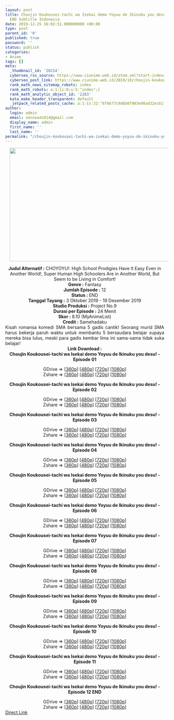 ```yaml
---
layout: post
title: Choujin Koukousei-tachi wa Isekai demo Yoyuu de Ikinuku you desu! Episode 01-12
  END Subtitle Indonesia
date: 2019-12-25 16:02:51.000000000 +00:00
type: post
parent_id: '0'
published: true
password: ''
status: publish
categories:
- Anime
tags: []
meta:
  _thumbnail_id: '20214'
  cyberseo_rss_source: https://www.ciunime.web.id/atom.xml?start-index=1351&max-results=150
  cyberseo_post_link: https://www.ciunime.web.id/2019/10/choujin-koukousei-tachi-wa-isekai-demo.html
  rank_math_news_sitemap_robots: index
  rank_math_robots: a:1:{i:0;s:5:"index";}
  rank_math_analytic_object_id: '2283'
  kata_make_header_transparent: default
  _jetpack_related_posts_cache: a:1:{s:32:"8f6677c9d6b0f903e98ad32ec61f8deb";a:2:{s:7:"expires";i:1646952064;s:7:"payload";a:0:{}}}
author:
  login: admin
  email: senseads014@gmail.com
  display_name: admin
  first_name: ''
  last_name: ''
permalink: "/choujin-koukousei-tachi-wa-isekai-demo-yoyuu-de-ikinuku-you-desu-episode-01-12-end-subtitle-indonesia/"
---
```

<div class="separator" style="clear: both; text-align: center;"><a href="https://1.bp.blogspot.com/-6uNoC4ZEqxk/XZTzQxDOM7I/AAAAAAAAdas/YQl-ZVH75pEerwwqhH2OUV-9eq5HIV5PQCLcBGAsYHQ/s1600/Choujin%2BKoukousei-tachi%2Bwa%2BIsekai%2Bdemo%2BYoyuu%2Bde%2BIkinuku%2Byou%2Bdesu%2521.jpg" imageanchor="1" style="margin-left: 1em; margin-right: 1em;"><img border="0" data-original-height="720" data-original-width="1280" height="360" src="{{ site.baseurl }}/assets/2019/12/Choujin%2BKoukousei-tachi%2Bwa%2BIsekai%2Bdemo%2BYoyuu%2Bde%2BIkinuku%2Byou%2Bdesu%2521.jpg" width="640" /></a></div>
<p>
<div style="text-align: center;"><b>Judul</b><b><b>&nbsp;Alternatif</b>&nbsp;:</b>&nbsp;CHOYOYU!: High School Prodigies Have It Easy Even in Another World!,&nbsp;Super Human High Schoolers Are in Another World, But Seem to be Living in Comfort!</div>
<div style="text-align: center;"><b>Genre :</b>&nbsp;Fantasy</div>
<div style="text-align: center;"><b>Jumlah Episode :</b>&nbsp;12<br /><b>Status :&nbsp;</b>END<br /><b>Tanggal Tayang :</b>&nbsp;3 Oktober 2019 - 19 Desember 2019<br /><b>Studio Produksi :</b>&nbsp;Project No.9<br /><b>Durasi per Episode :</b>&nbsp;24 Menit</div>
<div style="text-align: center;"><b>Skor :</b>&nbsp;8.10 (MyAnimeList)<br /><b>Credit :</b>&nbsp;Samehadaku</div>
<div style="text-align: center;"></div>
<div style="text-align: justify;">Kisah romansa komedi SMA bersama 5 gadis cantik! Seorang murid SMA harus bekerja paruh waktu untuk membantu 5 bersaudara belajar supaya mereka bisa lulus, meski para gadis kembar lima ini sama-sama tidak suka belajar!</div>
<div style="text-align: justify;"></div>
<div style="text-align: justify;"></div>
<div style="text-align: center;"><b>Link Download :</b></div>
<div style="text-align: center;"><b>Choujin Koukousei-tachi wa Isekai demo Yoyuu de Ikinuku you desu!&nbsp;- Episode 01</b></p>
<div style="text-align: center;">GDrive =&gt; [<a href="https://drive.google.com/uc?export=download&amp;id=1BFztbvDnrF0notoNeIS_6CFIATkUuypN" target="_blank" rel="noopener">360p</a>] [<a href="https://drive.google.com/uc?export=download&amp;id=1uz_ChQzH6JzqlWk4p5e3TcWCUejBb7bR" target="_blank" rel="noopener">480p</a>] [<a href="https://drive.google.com/uc?export=download&amp;id=10hCQh-cvRnnJWV2PNR-GnNRSo1aeTAs-" target="_blank" rel="noopener">720p</a>] [<a href="https://drive.google.com/uc?export=download&amp;id=1-AMDDDGaFYslmgiN3cbfZ5Oh26k6bTKI" target="_blank" rel="noopener">1080p</a>]<br />Zshare =&gt; [<a href="https://www29.zippyshare.com/v/lZaST6BN/file.html" target="_blank" rel="noopener">360p</a>] [<a href="https://www29.zippyshare.com/v/lp0qeD9z/file.html" target="_blank" rel="noopener">480p</a>] [<a href="https://www61.zippyshare.com/v/f6YZDD3C/file.html" target="_blank" rel="noopener">720p</a>] [<a href="https://www95.zippyshare.com/v/UzlGyz5E/file.html" target="_blank" rel="noopener">1080p</a>]</p>
<p><b>Choujin Koukousei-tachi wa Isekai demo Yoyuu de Ikinuku you desu!&nbsp;- Episode 02</b></p>
<div style="text-align: center;">GDrive =&gt; [<a href="https://drive.google.com/uc?export=download&amp;id=12HVink_7Su82Gj1wnN_NGjxIJ-RvWZBH" target="_blank" rel="noopener">360p</a>] [<a href="https://drive.google.com/uc?export=download&amp;id=1-I6t9ZQcWXyrm20Z4Znq4dbvn5qAfyZA" target="_blank" rel="noopener">480p</a>] [<a href="https://drive.google.com/uc?export=download&amp;id=1b61W7SioduXDvCZTg4-kzGeUtg_KHGTQ" target="_blank" rel="noopener">720p</a>] [<a href="https://drive.google.com/uc?export=download&amp;id=1pOkosK4ezAHyRSkJSsuhXqQTSfrkseOQ" target="_blank" rel="noopener">1080p</a>]<br />Zshare =&gt; [<a href="https://www13.zippyshare.com/v/EnJTeMd6/file.html" target="_blank" rel="noopener">360p</a>] [<a href="https://www23.zippyshare.com/v/OxdtAeUN/file.html" target="_blank" rel="noopener">480p</a>] [<a href="https://www36.zippyshare.com/v/XXvYbs4L/file.html" target="_blank" rel="noopener">720p</a>] [<a href="https://www105.zippyshare.com/v/GTmBautF/file.html" target="_blank" rel="noopener">1080p</a>]</p>
<p><b>Choujin Koukousei-tachi wa Isekai demo Yoyuu de Ikinuku you desu!&nbsp;- Episode 03</b></p>
<div style="text-align: center;">GDrive =&gt; [<a href="https://drive.google.com/uc?export=download&amp;id=1fxIOvXr8KN_GfXm91doAIOMlc3nRyVKP" target="_blank" rel="noopener">360p</a>] [<a href="https://drive.google.com/uc?export=download&amp;id=133IJHMasDWxuVS79EdrZs84nz6hYgd-c" target="_blank" rel="noopener">480p</a>] [<a href="https://drive.google.com/uc?export=download&amp;id=1LvumDT0VkfwhHn3c4eviINnMqlWBiM2v" target="_blank" rel="noopener">720p</a>] [<a href="https://drive.google.com/uc?export=download&amp;id=1ByTPNqApMFQzcYDrMklQKZz4qXO24X92" target="_blank" rel="noopener">1080p</a>]<br />Zshare =&gt; [<a href="https://www100.zippyshare.com/v/In4SNftC/file.html" target="_blank" rel="noopener">360p</a>] [<a href="https://www44.zippyshare.com/v/5MMVOstJ/file.html" target="_blank" rel="noopener">480p</a>] [<a href="https://www37.zippyshare.com/v/BPirdxg7/file.html" target="_blank" rel="noopener">720p</a>] [<a href="https://www36.zippyshare.com/v/E8YLr93Y/file.html" target="_blank" rel="noopener">1080p</a>]</p>
<p><b>Choujin Koukousei-tachi wa Isekai demo Yoyuu de Ikinuku you desu!&nbsp;- Episode 04</b></p>
<div style="text-align: center;">GDrive =&gt; [<a href="https://drive.google.com/uc?id=1d3yC8SaxS5w69opniLRUACwfpVqsiwcX" target="_blank" rel="noopener">360p</a>] [<a href="https://drive.google.com/uc?id=1iIOkaN7AYvrLqRGP17nLmiS5CUprVp8z" target="_blank" rel="noopener">480p</a>] [<a href="https://drive.google.com/uc?id=1mJ259Kp5DuHegKj2jX9US30yt4ebeetY" target="_blank" rel="noopener">720p</a>] [<a href="https://drive.google.com/uc?id=19jCSsbZZZ5p3djaTi0pD4CLkVwvxMDz2" target="_blank" rel="noopener">1080p</a>]<br />Zshare =&gt; [<a href="https://www65.zippyshare.com/v/Vp8gmb9c/file.html" target="_blank" rel="noopener">360p</a>] [<a href="https://www9.zippyshare.com/v/Uw3eVY4h/file.html" target="_blank" rel="noopener">480p</a>] [<a href="https://www92.zippyshare.com/v/OLn2Fx5B/file.html" target="_blank" rel="noopener">720p</a>] [<a href="https://www72.zippyshare.com/v/qxidQBm6/file.html" target="_blank" rel="noopener">1080p</a>]</p>
<p><b>Choujin Koukousei-tachi wa Isekai demo Yoyuu de Ikinuku you desu!&nbsp;- Episode 05</b></p>
<div style="text-align: center;">GDrive =&gt; [<a href="https://drive.google.com/uc?id=1Gj0__ozfA6eR7F2YuZ1xkthfiJqoyTxD" target="_blank" rel="noopener">360p</a>] [<a href="https://drive.google.com/uc?id=1iKV_mmJv89l9ONwDKlF89_Rl5esXbl5f" target="_blank" rel="noopener">480p</a>] [<a href="https://drive.google.com/uc?id=1VstUfUgr6m_py-nd6jxxjfQq2To_9luY" target="_blank" rel="noopener">720p</a>] [<a href="https://drive.google.com/uc?id=1EwoZDyrJm2Qml5tD7hw3W95KPP11APlU" target="_blank" rel="noopener">1080p</a>]<br />Zshare =&gt; [<a href="https://www27.zippyshare.com/v/TChD69XP/file.html" target="_blank" rel="noopener">360p</a>] [<a href="https://www101.zippyshare.com/v/7KrPuOAD/file.html" target="_blank" rel="noopener">480p</a>] [<a href="https://www23.zippyshare.com/v/9cLSmqND/file.html" target="_blank" rel="noopener">720p</a>] [<a href="https://www79.zippyshare.com/v/mcRwY2BJ/file.html" target="_blank" rel="noopener">1080p</a>]</p>
<p><b>Choujin Koukousei-tachi wa Isekai demo Yoyuu de Ikinuku you desu!&nbsp;- Episode 06</b></p>
<div style="text-align: center;">GDrive =&gt; [<a href="https://drive.google.com/uc?id=1-1dFB6j-aEKCi83W0m-2YwxPcr2e13QqFV" target="_blank" rel="noopener">360p</a>] [<a href="https://drive.google.com/uc?id=14N3AyIo-fkusulQBnI_k5IjD0Fcr_T-Q" target="_blank" rel="noopener">480p</a>] [<a href="https://drive.google.com/uc?id=1Bamy6-xStHUIyGrDQuNPHoz5tvw_7gfo" target="_blank" rel="noopener">720p</a>] [<a href="https://drive.google.com/uc?id=19SV6EAnb0O8dlaAJt0bl7Qu0YSLlTqcZ" target="_blank" rel="noopener">1080p</a>]<br />Zshare =&gt; [<a href="https://www83.zippyshare.com/v/eyH7Q9ZS/file.html" target="_blank" rel="noopener">360p</a>] [<a href="https://www119.zippyshare.com/v/GPYh3JS7/file.html" target="_blank" rel="noopener">480p</a>] [<a href="https://www93.zippyshare.com/v/S7BJbMUE/file.html" target="_blank" rel="noopener">720p</a>] [<a href="https://www58.zippyshare.com/v/SwtSI510/file.html" target="_blank" rel="noopener">1080p</a>]</p>
<p><b>Choujin Koukousei-tachi wa Isekai demo Yoyuu de Ikinuku you desu!&nbsp;- Episode 07</b></p>
<div style="text-align: center;">GDrive =&gt; [<a href="https://drive.google.com/uc?id=1gIqVnChv7bLQTH3F5DXyyxQcUt-FedVJ" target="_blank" rel="noopener">360p</a>] [<a href="https://drive.google.com/uc?id=17OMLNkxAwkKlTtvVJtIhSTNZvmXMVLm-" target="_blank" rel="noopener">480p</a>] [<a href="https://drive.google.com/uc?id=1PU2AjrxEnBzDVaBnQudJK4kSn_bMBUVn" target="_blank" rel="noopener">720p</a>] [<a href="https://drive.google.com/uc?id=1kub7Lo0ECXI73F7GU8m6zPQTVx7g8q_R" target="_blank" rel="noopener">1080p</a>]<br />Zshare =&gt; [<a href="https://www80.zippyshare.com/v/WBxLWV8I/file.html" target="_blank" rel="noopener">360p</a>] [<a href="https://www61.zippyshare.com/v/E30rTA1n/file.html" target="_blank" rel="noopener">480p</a>] [<a href="https://www27.zippyshare.com/v/IrERuLHk/file.html" target="_blank" rel="noopener">720p</a>] [<a href="https://www71.zippyshare.com/v/NSp36FmI/file.html" target="_blank" rel="noopener">1080p</a>]</p>
<p><b>Choujin Koukousei-tachi wa Isekai demo Yoyuu de Ikinuku you desu!&nbsp;- Episode 08</b></p>
<div style="text-align: center;">GDrive =&gt; [<a href="https://drive.google.com/uc?id=15nEPk2Wdb_pi6-SBHeVNiV6Y521XwFFn" target="_blank" rel="noopener">360p</a>] [<a href="https://drive.google.com/uc?id=1ng56siO7F32p6ecqN1dCfYppwLCLQkNe" target="_blank" rel="noopener">480p</a>] [<a href="https://drive.google.com/uc?id=1iG2VLEJxbFM6sYk9cVwQGaGCQ2WQnynw" target="_blank" rel="noopener">720p</a>] [<a href="https://drive.google.com/uc?id=1AK7JVOweJlkCIYXeWtAtd3fz1fQD87Es" target="_blank" rel="noopener">1080p</a>]<br />Zshare =&gt; [<a href="https://www106.zippyshare.com/v/pkXdy9gZ/file.html" target="_blank" rel="noopener">360p</a>] [<a href="https://www41.zippyshare.com/v/pwymzWI8/file.html" target="_blank" rel="noopener">480p</a>] [<a href="https://www75.zippyshare.com/v/2bmoPWhM/file.html" target="_blank" rel="noopener">720p</a>] [<a href="https://www49.zippyshare.com/v/m25DI6rB/file.html" target="_blank" rel="noopener">1080p</a>]</p>
<p><b>Choujin Koukousei-tachi wa Isekai demo Yoyuu de Ikinuku you desu!&nbsp;- Episode 09</b></p>
<div style="text-align: center;">GDrive =&gt; [<a href="https://drive.google.com/uc?id=1O_9Pcric7OUqpBa64gdPtAJ7CecWRuR-" target="_blank" rel="noopener">360p</a>] [<a href="https://drive.google.com/uc?id=1OkyrjcUo5L6WjvX8IeQbLMenF2PpUJGk" target="_blank" rel="noopener">480p</a>] [<a href="https://drive.google.com/uc?id=1_th6W9ElPIy6qvPRKaFArcfVCpP2pvq9" target="_blank" rel="noopener">720p</a>] [<a href="https://drive.google.com/uc?id=1zj_B5litgypzzrxjEPq3cLTSVxQHmVtv" target="_blank" rel="noopener">1080p</a>]<br />Zshare =&gt; [<a href="https://www23.zippyshare.com/v/bQ1iLf2d/file.html" target="_blank" rel="noopener">360p</a>] [<a href="https://www20.zippyshare.com/v/0wMCOPWA/file.html" target="_blank" rel="noopener">480p</a>] [<a href="https://www79.zippyshare.com/v/tAgmInN7/file.html" target="_blank" rel="noopener">720p</a>] [<a href="https://www27.zippyshare.com/v/zwgXGxZH/file.html" target="_blank" rel="noopener">1080p</a>]</p>
<p><b>Choujin Koukousei-tachi wa Isekai demo Yoyuu de Ikinuku you desu!&nbsp;- Episode 10</b></p>
<div style="text-align: center;">GDrive =&gt; [<a href="https://drive.google.com/uc?export=download&amp;id=16NDWqvj3pPMK0r__N5y7xyayKDar9Ows" target="_blank" rel="noopener">360p</a>] [<a href="https://drive.google.com/uc?export=download&amp;id=1BkblSbXvp7r57Q9zxHDWRfhDkKgd0CMG" target="_blank" rel="noopener">480p</a>] [<a href="https://drive.google.com/uc?export=download&amp;id=196AsY8Yss6qIhKRuO4Fq5GNZHD8sTiyK" target="_blank" rel="noopener">720p</a>] [<a href="https://drive.google.com/uc?export=download&amp;id=1j3VAiBUdzzWWTn1mrnyxBT_1HmtqzI0_" target="_blank" rel="noopener">1080p</a>]<br />Zshare =&gt; [<a href="https://www115.zippyshare.com/v/dGaCFTmW/file.html" target="_blank" rel="noopener">360p</a>] [<a href="https://www47.zippyshare.com/v/pSUikmC8/file.html" target="_blank" rel="noopener">480p</a>] [<a href="https://www87.zippyshare.com/v/dZaJoRcg/file.html" target="_blank" rel="noopener">720p</a>] [<a href="https://www85.zippyshare.com/v/I515g1NU/file.html" target="_blank" rel="noopener">1080p</a>]</p>
<p><b>Choujin Koukousei-tachi wa Isekai demo Yoyuu de Ikinuku you desu!&nbsp;- Episode 11</b></p>
<div style="text-align: center;">GDrive =&gt; [<a href="https://drive.google.com/uc?id=1xVbOt9LP0Lb-3OtnG5t4lzc_azejWvV1" target="_blank" rel="noopener">360p</a>] [<a href="https://drive.google.com/uc?id=1N1q1kDBibOD5z20Q5v5xWM5cluIik-3G" target="_blank" rel="noopener">480p</a>] [<a href="https://drive.google.com/uc?id=1AA6ux4OZheAoEgjYMDrD_2cB2ZzFGeSs" target="_blank" rel="noopener">720p</a>] [<a href="https://drive.google.com/uc?id=1P8nkhl5dRgzDiwV0pjzrIPosFpj6bJuP" target="_blank" rel="noopener">1080p</a>]<br />Zshare =&gt; [<a href="https://www65.zippyshare.com/v/lyj0UXC6/file.html" target="_blank" rel="noopener">360p</a>] [<a href="https://www116.zippyshare.com/v/Do6lAZ6j/file.html" target="_blank" rel="noopener">480p</a>] [<a href="https://www106.zippyshare.com/v/k1hBL2zA/file.html" target="_blank" rel="noopener">720p</a>] [<a href="https://www41.zippyshare.com/v/IQ7rtEgf/file.html" target="_blank" rel="noopener">1080p</a>]</p>
<p><b>Choujin Koukousei-tachi wa Isekai demo Yoyuu de Ikinuku you desu!&nbsp;- Episode 12 END</b></p>
<div style="text-align: center;">GDrive =&gt; [<a href="https://drive.google.com/uc?export=download&amp;id=1EV1Ih_zXEW8LH7I1zUKvffQzvdYt6nX2" target="_blank" rel="noopener">360p</a>] [<a href="https://www.blogger.com/"><span id="goog_1559648107"></span>480p<span id="goog_1559648108"></span></a>] [<a href="https://drive.google.com/uc?export=download&amp;id=1pW-ASui7ScUSZepowbjhrTrPvbhd3mlP" target="_blank" rel="noopener">720p</a>] [<a href="https://drive.google.com/uc?export=download&amp;id=1cL-ur859iNeu0kf4nGsORDmxxh5YvMH1" target="_blank" rel="noopener">1080p</a>]<br />Zshare =&gt; [<a href="https://www70.zippyshare.com/v/1sgvNXdy/file.html" target="_blank" rel="noopener">360p</a>] [<a href="https://www95.zippyshare.com/v/TxQPVgjh/file.html" target="_blank" rel="noopener">480p</a>] [<a href="https://www3.zippyshare.com/v/1nrUAdO1/file.html" target="_blank" rel="noopener">720p</a>] [<a href="https://www45.zippyshare.com/v/h12DT6Y2/file.html" target="_blank" rel="noopener">1080p</a>]</div>
</div>
</div>
</div>
</div>
</div>
</div>
</div>
</div>
</div>
</div>
</div>
</div>
<link rel="stylesheet" href="https://cdnjs.cloudflare.com/ajax/libs/font-awesome/4.7.0/css/font-awesome.min.css" />
<div class="divbtn"> <a href="https://handymansurrender.com/fihup8buzv?key=94550f7ce39444073321dde3b8782f97" class="btn"><i class="fa fa-download"></i> Direct Link</a> </div>
